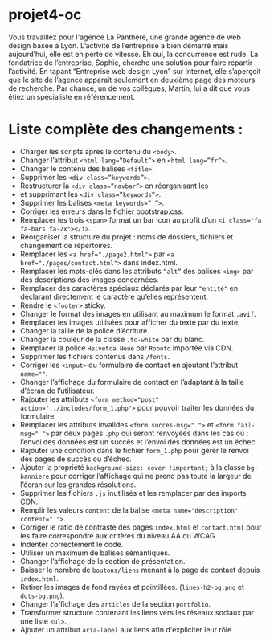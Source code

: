 # projet4-oc

Vous travaillez pour l'agence La Panthère, une grande agence de web design basée à Lyon. L’activité de l’entreprise a bien démarré mais aujourd’hui, elle est en perte de vitesse. Eh oui, la concurrence est rude. La fondatrice de l’entreprise, Sophie, cherche une solution pour faire repartir l’activité. En tapant “Entreprise web design Lyon” sur Internet, elle s’aperçoit que le site de l’agence apparaît seulement en deuxième page des moteurs de recherche. Par chance, un de vos collègues, Martin, lui a dit que vous étiez un spécialiste en référencement.

# Liste complète des changements :

- Charger les scripts après le contenu du `<body>`.
- Changer l’attribut `<html lang=”Default”>` en `<html lang=”fr”>`.
- Changer le contenu des balises `<title>`.
- Supprimer les `<div class=”keywords”>`.
- Restructurer la `<div class=”navbar”>` en réorganisant les <li> et supprimant les `<div class=”keywords”>`.
- Supprimer les balises `<meta keywords=” ”>`.
- Corriger les erreurs dans le fichier bootstrap.css.
- Remplacer les trois `<span>` format un bar icon au profit d’un `<i class="fa fa-bars fa-2x"></i>`.
- Réorganiser la structure du projet : noms de dossiers, fichiers et changement de répertoires.
- Remplacer les `<a href="./page2.html">` par `<a href="./pages/contact.html">` dans index.html.
- Remplacer les mots-clés dans les attributs `“alt”` des balises `<img>` par des descriptions des images concernées.
- Remplacer des caractères spéciaux déclarés par leur `"entité"` en déclarant directement le caractère qu’elles représentent.
- Rendre le `<footer>` sticky.
- Changer le format des images en utilisant au maximum le format `.avif`.
- Remplacer les images utilisées pour afficher du texte par du texte.
- Changer la taille de la police d’écriture.
- Changer la couleur de la classe `.tc-white` par du blanc.
- Remplacer la police `Helvetca Neue` par `Roboto` importée via CDN.
- Supprimer les fichiers contenus dans `/fonts`.
- Corriger les `<input>` du formulaire de contact en ajoutant l’attribut `name=""`.
- Changer l’affichage du formulaire de contact en l’adaptant à la taille d’écran de l’utilisateur.
- Rajouter les attributs `<form method="post" action="../includes/form_1.php">` pour pouvoir traiter les données du formulaire.
- Remplacer les attributs invalides `<form succes-msg=" ">` et `<form fail-msg=" ">` par deux pages `.php` qui seront renvoyées dans les cas où : l’envoi des données est un succès et l’envoi des données est un échec.
- Rajouter une condition dans le fichier `form_1.php` pour gérer le renvoi des pages de succès ou d’échec.
- Ajouter la propriété `background-size: cover !important;` à la classe `bg-banniere` pour corriger l’affichage qui ne prend pas toute la largeur de l’écran sur les grandes résolutions.
- Supprimer les fichiers `.js` inutilisés et les remplacer par des imports CDN.
- Remplir les valeurs `content` de la balise `<meta name="description" content=" ">`.
- Corriger le ratio de contraste des pages `index.html` et `contact.html` pour les faire correspondre aux critères du niveau AA du WCAG.
- Indenter correctement le code.
- Utiliser un maximum de balises sémantiques.
- Changer l’affichage de la section de présentation.
- Baisser le nombre de `boutons/liens` menant à la page de contact depuis `index.html`.
- Retirer les images de fond rayées et pointillées. (`lines-h2-bg.png` et `dots-bg.png`).
- Changer l’affichage des `articles` de la section `portfolio`.
- Transformer structure contenant les liens vers les réseaux sociaux par une liste `<ul>`.
- Ajouter un attribut `aria-label` aux liens afin d'expliciter leur rôle.
